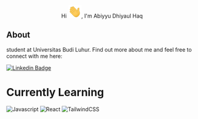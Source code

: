 <div align="center">Hi <img width="35" src="https://github.com/1999AZZAR/1999AZZAR/blob/main/resources/img/waving.gif">, I'm Abiyyu Dhiyaul Haq</div>

## About
student at Universitas Budi Luhur. Find out more about me and feel free to connect with me here:

[![Linkedin Badge](https://img.shields.io/badge/-Abiyyu-blue?style=flat-square&logo=Linkedin&logoColor=white&link=https://www.linkedin.com/in/abiyyu-dhiyaul-haq-333575268/)](https://www.linkedin.com/in/abiyyu-dhiyaul-haq-333575268/)


# Currently Learning

![Javascript](https://img.shields.io/badge/Javascript-Language-EDF24B?style=for-the-badge&logo=javascript)
![React](https://img.shields.io/badge/React-Frontend-61DAFB?style=for-the-badge&logo=react)
![TailwindCSS](https://img.shields.io/badge/TailwindCSS-CSS-38B2AC?style=for-the-badge&logo=tailwind-css)
